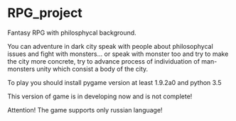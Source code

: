 # RPG_project


Fantasy RPG with philosphycal background.

You can adventure in dark city speak with people about philosophycal issues and fight with monsters...
or speak with monster too and try to make the city more concrete, try to advance process of individuation of man-monsters unity
which consist a body of the city.

To play you should install pygame version at least 1.9.2a0 and python 3.5

This version of game is in developing now and is not complete!

Attention!
The game supports only russian language!
